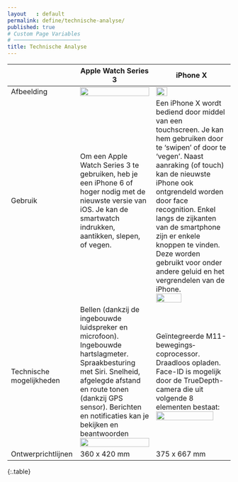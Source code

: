 ```yaml
---
layout   : default
permalink: define/technische-analyse/
published: true
# Custom Page Variables
# ─────────────────────
title: Technische Analyse
---
```


|  | Apple Watch Series 3  | iPhone X | 
|----------|----------|----------|
| Afbeelding     | <img src="/1718-nmd3-project-clauwers_cocquyt/assets/img/applewatch.jpg" width="100%"/>     | <img src="/1718-nmd3-project-clauwers_cocquyt/assets/img/iphonex.jpg" width="40%"/>     |
| Gebruik     | Om een Apple Watch Series 3 te gebruiken, heb je een iPhone 6 of hoger nodig met de nieuwste versie van iOS. Je kan de smartwatch indrukken, aantikken, slepen, of vegen.     | Een iPhone X wordt bediend door middel van een touchscreen. Je kan hem gebruiken door te  ‘swipen’ of door te ‘vegen’. Naast aanraking (of touch) kan de nieuwste iPhone ook ontgrendeld worden door face recognition.  Enkel langs de zijkanten van de smartphone zijn er enkele knoppen te vinden. Deze worden gebruikt voor onder andere geluid en het vergrendelen van de iPhone. <br> <img src="/1718-nmd3-project-clauwers_cocquyt/assets/img/faceid.jpg" width="60%"/>  |
| Technische mogelijkheden     | Bellen (dankzij de ingebouwde luidspreker en microfoon). Ingebouwde hartslagmeter. Spraakbesturing met Siri. Snelheid, afgelegde afstand en route tonen (dankzij GPS sensor). Berichten en notificaties kan je bekijken en beantwoorden <br> <img src="/1718-nmd3-project-clauwers_cocquyt/assets/img/watch.png" width="100%"/> | Geïntegreerde M11-bewegings­coprocessor. Draadloos opladen. Face-ID is mogelijk door de TrueDepth-camera die uit volgende 8 elementen bestaat: <br> <img src="/1718-nmd3-project-clauwers_cocquyt/assets/img/sensoren.jpg" width="90%"/>     |
| Ontwerprichtlijnen     | 360 x 420 mm     | 375 x 667 mm     |
{:.table}
